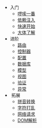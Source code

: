 - 入门
    - [啰嗦一番](/preface)
    - [依赖注入](/di)
    - [快速开始](/quickstart)
    - [大体了解](/formind)
- 进阶
    - [路由](/router)
    - [控制器](/controller)
    - [配置](/config)
    - [数据库](/db)
    - [模型](/model)
    - [视图](/view)
    - [验证](/validate)
    - [异常](/exception)
-  拓展
    - [拼音转换](/pinyin)
    - [字符打乱](/chaos)
    - [网络请求](/curl)
    - [DOM解析](/dom)